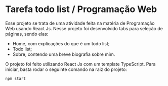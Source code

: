 # Tarefa todo list  / Programação Web
Esse projeto se trata de uma atividade feita na matéria de Programação Web usando React Js.
Nesse projeto foi desenvolvido tabs para seleção de páginas, sendo elas:
 - Home, com explicações do que é um todo list;
 - Todo list;
 - Sobre, contendo uma breve biografia sobre mim.
   
O projeto foi feito utilizando React Js com um template TypeScript.
Para iniciar, basta rodar o seguinte comando na raiz do projeto:

```npm start```


